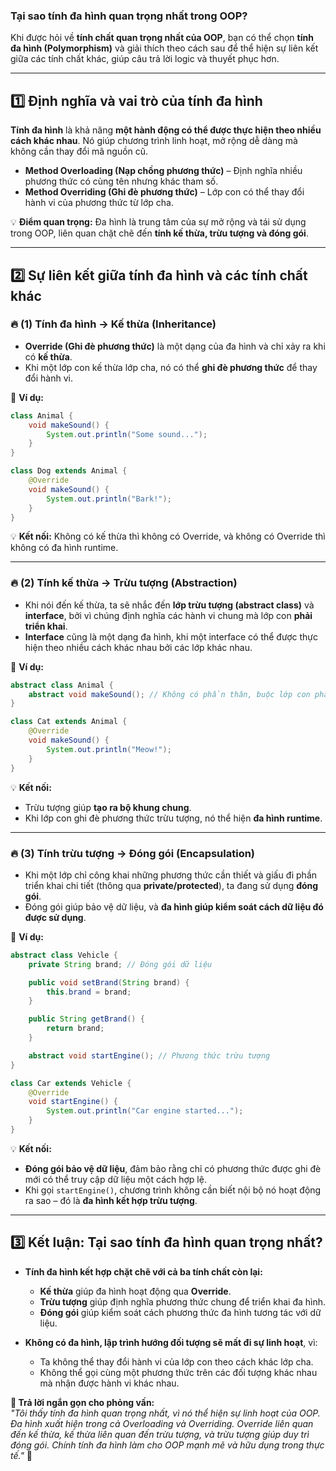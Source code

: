 ### **Tại sao tính đa hình quan trọng nhất trong OOP?**  

Khi được hỏi về **tính chất quan trọng nhất của OOP**, bạn có thể chọn **tính đa hình (Polymorphism)** và giải thích theo cách sau để thể hiện sự liên kết giữa các tính chất khác, giúp câu trả lời logic và thuyết phục hơn.

---

## **1️⃣ Định nghĩa và vai trò của tính đa hình**  
**Tính đa hình** là khả năng **một hành động có thể được thực hiện theo nhiều cách khác nhau**. Nó giúp chương trình linh hoạt, mở rộng dễ dàng mà không cần thay đổi mã nguồn cũ.

- **Method Overloading (Nạp chồng phương thức)** – Định nghĩa nhiều phương thức có cùng tên nhưng khác tham số.  
- **Method Overriding (Ghi đè phương thức)** – Lớp con có thể thay đổi hành vi của phương thức từ lớp cha.

💡 **Điểm quan trọng:** Đa hình là trung tâm của sự mở rộng và tái sử dụng trong OOP, liên quan chặt chẽ đến **tính kế thừa, trừu tượng và đóng gói**.

---

## **2️⃣ Sự liên kết giữa tính đa hình và các tính chất khác**  

### 🔥 **(1) Tính đa hình → Kế thừa (Inheritance)**
- **Override (Ghi đè phương thức)** là một dạng của đa hình và chỉ xảy ra khi có **kế thừa**.
- Khi một lớp con kế thừa lớp cha, nó có thể **ghi đè phương thức** để thay đổi hành vi.

📌 **Ví dụ:**  
```java
class Animal {
    void makeSound() {
        System.out.println("Some sound...");
    }
}

class Dog extends Animal {
    @Override
    void makeSound() {
        System.out.println("Bark!");
    }
}
```
💡 **Kết nối:** Không có kế thừa thì không có Override, và không có Override thì không có đa hình runtime.

---

### 🔥 **(2) Tính kế thừa → Trừu tượng (Abstraction)**
- Khi nói đến kế thừa, ta sẽ nhắc đến **lớp trừu tượng (abstract class)** và **interface**, bởi vì chúng định nghĩa các hành vi chung mà lớp con **phải triển khai**.
- **Interface** cũng là một dạng đa hình, khi một interface có thể được thực hiện theo nhiều cách khác nhau bởi các lớp khác nhau.

📌 **Ví dụ:**  
```java
abstract class Animal {
    abstract void makeSound(); // Không có phần thân, buộc lớp con phải định nghĩa
}

class Cat extends Animal {
    @Override
    void makeSound() {
        System.out.println("Meow!");
    }
}
```
💡 **Kết nối:**  
- Trừu tượng giúp **tạo ra bộ khung chung**.
- Khi lớp con ghi đè phương thức trừu tượng, nó thể hiện **đa hình runtime**.

---

### 🔥 **(3) Tính trừu tượng → Đóng gói (Encapsulation)**
- Khi một lớp chỉ công khai những phương thức cần thiết và giấu đi phần triển khai chi tiết (thông qua **private/protected**), ta đang sử dụng **đóng gói**.
- Đóng gói giúp bảo vệ dữ liệu, và **đa hình giúp kiểm soát cách dữ liệu đó được sử dụng**.

📌 **Ví dụ:**  
```java
abstract class Vehicle {
    private String brand; // Đóng gói dữ liệu

    public void setBrand(String brand) {
        this.brand = brand;
    }

    public String getBrand() {
        return brand;
    }

    abstract void startEngine(); // Phương thức trừu tượng
}

class Car extends Vehicle {
    @Override
    void startEngine() {
        System.out.println("Car engine started...");
    }
}
```
💡 **Kết nối:**  
- **Đóng gói bảo vệ dữ liệu**, đảm bảo rằng chỉ có phương thức được ghi đè mới có thể truy cập dữ liệu một cách hợp lệ.
- Khi gọi `startEngine()`, chương trình không cần biết nội bộ nó hoạt động ra sao – đó là **đa hình kết hợp trừu tượng**.

---

## **3️⃣ Kết luận: Tại sao tính đa hình quan trọng nhất?**
- **Tính đa hình kết hợp chặt chẽ với cả ba tính chất còn lại:**
  - **Kế thừa** giúp đa hình hoạt động qua **Override**.
  - **Trừu tượng** giúp định nghĩa phương thức chung để triển khai đa hình.
  - **Đóng gói** giúp kiểm soát cách phương thức đa hình tương tác với dữ liệu.

- **Không có đa hình, lập trình hướng đối tượng sẽ mất đi sự linh hoạt**, vì:
  - Ta không thể thay đổi hành vi của lớp con theo cách khác lớp cha.
  - Không thể gọi cùng một phương thức trên các đối tượng khác nhau mà nhận được hành vi khác nhau.

**🎯 Trả lời ngắn gọn cho phỏng vấn:**  
_"Tôi thấy tính đa hình quan trọng nhất, vì nó thể hiện sự linh hoạt của OOP. Đa hình xuất hiện trong cả Overloading và Overriding. Override liên quan đến kế thừa, kế thừa liên quan đến trừu tượng, và trừu tượng giúp duy trì đóng gói. Chính tính đa hình làm cho OOP mạnh mẽ và hữu dụng trong thực tế."_ 🚀